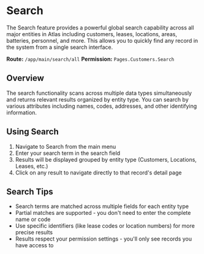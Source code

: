 # Search

The Search feature provides a powerful global search capability across all major entities in Atlas including customers, leases, locations, areas, batteries, personnel, and more. This allows you to quickly find any record in the system from a single search interface.

**Route:** `/app/main/search/all`
**Permission:** `Pages.Customers.Search`

## Overview

The search functionality scans across multiple data types simultaneously and returns relevant results organized by entity type. You can search by various attributes including names, codes, addresses, and other identifying information.

## Using Search

1. Navigate to Search from the main menu
2. Enter your search term in the search field
3. Results will be displayed grouped by entity type (Customers, Locations, Leases, etc.)
4. Click on any result to navigate directly to that record's detail page

## Search Tips

* Search terms are matched across multiple fields for each entity type
* Partial matches are supported - you don't need to enter the complete name or code
* Use specific identifiers (like lease codes or location numbers) for more precise results
* Results respect your permission settings - you'll only see records you have access to

